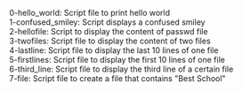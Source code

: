 0-hello_world: Script file to print hello world <br />
1-confused_smiley: Script displays a confused smiley <br />
2-hellofile: Script to display the content of passwd file <br />
3-twofiles: Script file to display the content of two files <br />
4-lastline: Script file to display the last 10 lines of one file <br />
5-firstlines: Script file to display the first 10 lines of one file <br />
6-third_line: Script file to display the third line of a certain file <br />
7-file: Script file to create a file that contains "Best School" <br />

